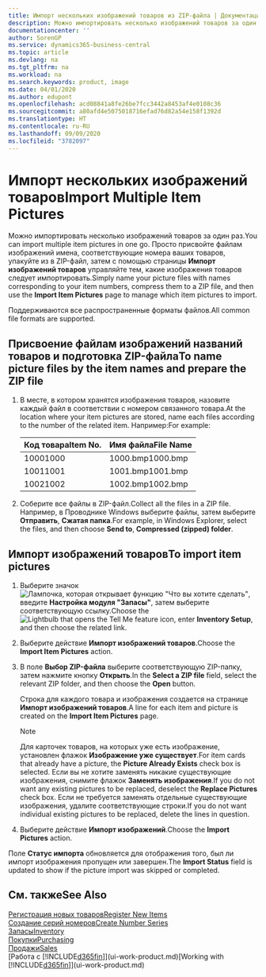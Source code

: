 ```yaml
---
title: Импорт нескольких изображений товаров из ZIP-файла | Документация Майкрософт
description: Можно импортировать несколько изображений товаров за один раз. Просто присвойте файлам изображений имена, соответствующие номера ваших товаров, упакуйте из в ZIP-файл, затем с помощью страницы "Импорт изображений товаров" управляйте тем, какие изображения товаров следует импортировать.
documentationcenter: ''
author: SorenGP
ms.service: dynamics365-business-central
ms.topic: article
ms.devlang: na
ms.tgt_pltfrm: na
ms.workload: na
ms.search.keywords: product, image
ms.date: 04/01/2020
ms.author: edupont
ms.openlocfilehash: acd08841a8fe26be7fcc3442a8453af4e0108c36
ms.sourcegitcommit: a80afd4e5075018716efad76d82a54e158f1392d
ms.translationtype: HT
ms.contentlocale: ru-RU
ms.lasthandoff: 09/09/2020
ms.locfileid: "3782097"
---
```

# <a name="import-multiple-item-pictures"></a><span data-ttu-id="63481-104">Импорт нескольких изображений товаров</span><span class="sxs-lookup"><span data-stu-id="63481-104">Import Multiple Item Pictures</span></span>
<span data-ttu-id="63481-105">Можно импортировать несколько изображений товаров за один раз.</span><span class="sxs-lookup"><span data-stu-id="63481-105">You can import multiple item pictures in one go.</span></span> <span data-ttu-id="63481-106">Просто присвойте файлам изображений имена, соответствующие номера ваших товаров, упакуйте из в ZIP-файл, затем с помощью страницы **Импорт изображений товаров** управляйте тем, какие изображения товаров следует импортировать.</span><span class="sxs-lookup"><span data-stu-id="63481-106">Simply name your picture files with names corresponding to your item numbers, compress them to a ZIP file, and then use the **Import Item Pictures** page to manage which item pictures to import.</span></span>

<span data-ttu-id="63481-107">Поддерживаются все распространенные форматы файлов.</span><span class="sxs-lookup"><span data-stu-id="63481-107">All common file formats are supported.</span></span>

## <a name="to-name-picture-files-by-the-item-names-and-prepare-the-zip-file"></a><span data-ttu-id="63481-108">Присвоение файлам изображений названий товаров и подготовка ZIP-файла</span><span class="sxs-lookup"><span data-stu-id="63481-108">To name picture files by the item names and prepare the ZIP file</span></span>
1. <span data-ttu-id="63481-109">В месте, в котором хранятся изображения товаров, назовите каждый файл в соответствии с номером связанного товара.</span><span class="sxs-lookup"><span data-stu-id="63481-109">At the location where your item pictures are stored, name each files according to the number of the related item.</span></span> <span data-ttu-id="63481-110">Например:</span><span class="sxs-lookup"><span data-stu-id="63481-110">For example:</span></span>

    |<span data-ttu-id="63481-111">Код товара</span><span class="sxs-lookup"><span data-stu-id="63481-111">Item No.</span></span>|<span data-ttu-id="63481-112">Имя файла</span><span class="sxs-lookup"><span data-stu-id="63481-112">File Name</span></span>|
    |-|-|
    |<span data-ttu-id="63481-113">1000</span><span class="sxs-lookup"><span data-stu-id="63481-113">1000</span></span>|<span data-ttu-id="63481-114">1000.bmp</span><span class="sxs-lookup"><span data-stu-id="63481-114">1000.bmp</span></span>|
    |<span data-ttu-id="63481-115">1001</span><span class="sxs-lookup"><span data-stu-id="63481-115">1001</span></span>|<span data-ttu-id="63481-116">1001.bmp</span><span class="sxs-lookup"><span data-stu-id="63481-116">1001.bmp</span></span>|
    |<span data-ttu-id="63481-117">1002</span><span class="sxs-lookup"><span data-stu-id="63481-117">1002</span></span>|<span data-ttu-id="63481-118">1002.bmp</span><span class="sxs-lookup"><span data-stu-id="63481-118">1002.bmp</span></span>|

2. <span data-ttu-id="63481-119">Соберите все файлы в ZIP-файл.</span><span class="sxs-lookup"><span data-stu-id="63481-119">Collect all the files in a ZIP file.</span></span> <span data-ttu-id="63481-120">Например, в Проводнике Windows выберите файлы, затем выберите **Отправить**, **Сжатая папка**.</span><span class="sxs-lookup"><span data-stu-id="63481-120">For example, in Windows Explorer, select the files, and then choose **Send to**, **Compressed (zipped) folder**.</span></span>     

## <a name="to-import-item-pictures"></a><span data-ttu-id="63481-121">Импорт изображений товаров</span><span class="sxs-lookup"><span data-stu-id="63481-121">To import item pictures</span></span>
1. <span data-ttu-id="63481-122">Выберите значок ![Лампочка, которая открывает функцию "Что вы хотите сделать"](media/ui-search/search_small.png "Что вы хотите сделать"), введите **Настройка модуля "Запасы"**, затем выберите соответствующую ссылку.</span><span class="sxs-lookup"><span data-stu-id="63481-122">Choose the ![Lightbulb that opens the Tell Me feature](media/ui-search/search_small.png "Tell me what you want to do") icon, enter **Inventory Setup**, and then choose the related link.</span></span>
2. <span data-ttu-id="63481-123">Выберите действие **Импорт изображений товаров**.</span><span class="sxs-lookup"><span data-stu-id="63481-123">Choose the **Import Item Pictures** action.</span></span>
3. <span data-ttu-id="63481-124">В поле **Выбор ZIP-файла** выберите соответствующую ZIP-папку, затем нажмите кнопку **Открыть**.</span><span class="sxs-lookup"><span data-stu-id="63481-124">In the **Select a ZIP file** field, select the relevant ZIP folder, and then choose the **Open** button.</span></span>

    <span data-ttu-id="63481-125">Строка для каждого товара и изображения создается на странице **Импорт изображений товаров**.</span><span class="sxs-lookup"><span data-stu-id="63481-125">A line for each item and picture is created on the **Import Item Pictures** page.</span></span>

    > [!NOTE]
    > <span data-ttu-id="63481-126">Для карточек товаров, на которых уже есть изображение, установлен флажок **Изображение уже существует**.</span><span class="sxs-lookup"><span data-stu-id="63481-126">For item cards that already have a picture, the **Picture Already Exists** check box is selected.</span></span> <span data-ttu-id="63481-127">Если вы не хотите заменять никакие существующие изображения, снимите флажок **Заменять изображения**.</span><span class="sxs-lookup"><span data-stu-id="63481-127">If you do not want any existing pictures to be replaced, deselect the **Replace Pictures** check box.</span></span> <span data-ttu-id="63481-128">Если не требуется заменять отдельные существующие изображения, удалите соответствующие строки.</span><span class="sxs-lookup"><span data-stu-id="63481-128">If you do not want individual existing pictures to be replaced, delete the lines in question.</span></span>

3. <span data-ttu-id="63481-129">Выберите действие **Импорт изображений**.</span><span class="sxs-lookup"><span data-stu-id="63481-129">Choose the **Import Pictures** action.</span></span>

<span data-ttu-id="63481-130">Поле **Статус импорта** обновляется для отображения того, был ли импорт изображения пропущен или завершен.</span><span class="sxs-lookup"><span data-stu-id="63481-130">The **Import Status** field is updated to show if the picture import was skipped or completed.</span></span>       

## <a name="see-also"></a><span data-ttu-id="63481-131">См. также</span><span class="sxs-lookup"><span data-stu-id="63481-131">See Also</span></span>
[<span data-ttu-id="63481-132">Регистрация новых товаров</span><span class="sxs-lookup"><span data-stu-id="63481-132">Register New Items</span></span>](inventory-how-register-new-items.md)  
[<span data-ttu-id="63481-133">Создание серий номеров</span><span class="sxs-lookup"><span data-stu-id="63481-133">Create Number Series</span></span>](ui-create-number-series.md)  
[<span data-ttu-id="63481-134">Запасы</span><span class="sxs-lookup"><span data-stu-id="63481-134">Inventory</span></span>](inventory-manage-inventory.md)  
[<span data-ttu-id="63481-135">Покупки</span><span class="sxs-lookup"><span data-stu-id="63481-135">Purchasing</span></span>](purchasing-manage-purchasing.md)  
[<span data-ttu-id="63481-136">Продажи</span><span class="sxs-lookup"><span data-stu-id="63481-136">Sales</span></span>](sales-manage-sales.md)  
<span data-ttu-id="63481-137">[Работа с [!INCLUDE[d365fin](includes/d365fin_md.md)]](ui-work-product.md)</span><span class="sxs-lookup"><span data-stu-id="63481-137">[Working with [!INCLUDE[d365fin](includes/d365fin_md.md)]](ui-work-product.md)</span></span>
